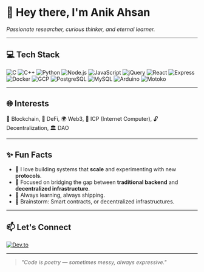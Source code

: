 # 👋 Hey there, I'm **Anik Ahsan**  
_Passionate researcher, curious thinker, and eternal learner._

---

## 💻 Tech Stack

![C](https://img.shields.io/badge/C-00599C?style=flat&logo=c&logoColor=white)
![C++](https://img.shields.io/badge/C++-00599C?style=flat&logo=c%2B%2B&logoColor=white)
![Python](https://img.shields.io/badge/Python-3776AB?style=flat&logo=python&logoColor=white)
![Node.js](https://img.shields.io/badge/Node.js-339933?style=flat&logo=node.js&logoColor=white)
![JavaScript](https://img.shields.io/badge/JavaScript-F7DF1E?style=flat&logo=javascript&logoColor=black)
![jQuery](https://img.shields.io/badge/jQuery-0769AD?style=flat&logo=jquery&logoColor=white)
![React](https://img.shields.io/badge/React-20232A?style=flat&logo=react&logoColor=61DAFB)
![Express](https://img.shields.io/badge/Express.js-000000?style=flat&logo=express&logoColor=white)
![Docker](https://img.shields.io/badge/Docker-2496ED?style=flat&logo=docker&logoColor=white)
![GCP](https://img.shields.io/badge/Google%20Cloud-4285F4?style=flat&logo=google-cloud&logoColor=white)
![PostgreSQL](https://img.shields.io/badge/PostgreSQL-336791?style=flat&logo=postgresql&logoColor=white)
![MySQL](https://img.shields.io/badge/MySQL-4479A1?style=flat&logo=mysql&logoColor=white)
![Arduino](https://img.shields.io/badge/Arduino-00979D?style=flat&logo=arduino&logoColor=white)
![Motoko](https://img.shields.io/badge/Motoko-293133?style=flat&logo=internet-computer&logoColor=white)

---

## 🌐 Interests

🚀 Blockchain, 🏦 DeFi, 🌍 Web3, 🧠 ICP (Internet Computer), 🔓 Decentralization, 🏛️ DAO

---

## ✨ Fun Facts

- 🔭 I love building systems that **scale** and experimenting with new **protocols**.
- 🎯 Focused on bridging the gap between **traditional backend** and **decentralized infrastructure**.
- 🌱 Always learning, always shipping.
- 💬 Brainstorm: Smart contracts, or decentralized infrastructures.

---

## 📫 Let's Connect

[![Dev.to](https://img.shields.io/badge/Dev.to-000000?style=flat&logo=dev.to&logoColor=white)](https://dev.to/)

---

> _"Code is poetry — sometimes messy, always expressive."_  
